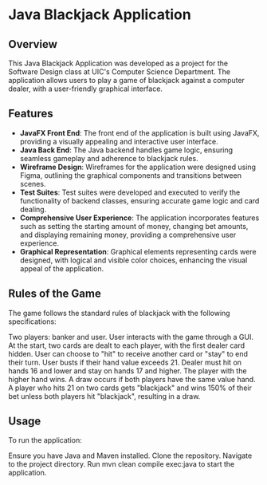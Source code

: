 # Java Blackjack Application

## Overview
This Java Blackjack Application was developed as a project for the Software Design class at UIC's Computer Science Department. The application allows users to play a game of blackjack against a computer dealer, with a user-friendly graphical interface.

## Features
- **JavaFX Front End**: The front end of the application is built using JavaFX, providing a visually appealing and interactive user interface.
- **Java Back End**: The Java backend handles game logic, ensuring seamless gameplay and adherence to blackjack rules.
- **Wireframe Design**: Wireframes for the application were designed using Figma, outlining the graphical components and transitions between scenes.
- **Test Suites**: Test suites were developed and executed to verify the functionality of backend classes, ensuring accurate game logic and card dealing.
- **Comprehensive User Experience**: The application incorporates features such as setting the starting amount of money, changing bet amounts, and displaying remaining money, providing a comprehensive user experience.
- **Graphical Representation**: Graphical elements representing cards were designed, with logical and visible color choices, enhancing the visual appeal of the application.

## Rules of the Game
The game follows the standard rules of blackjack with the following specifications:

Two players: banker and user.
User interacts with the game through a GUI.
At the start, two cards are dealt to each player, with the first dealer card hidden.
User can choose to "hit" to receive another card or "stay" to end their turn.
User busts if their hand value exceeds 21.
Dealer must hit on hands 16 and lower and stay on hands 17 and higher.
The player with the higher hand wins. A draw occurs if both players have the same value hand.
A player who hits 21 on two cards gets "blackjack" and wins 150% of their bet unless both players hit "blackjack", resulting in a draw.

## Usage
To run the application:

Ensure you have Java and Maven installed.
Clone the repository.
Navigate to the project directory.
Run mvn clean compile exec:java to start the application.
